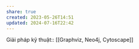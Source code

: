 ```yaml
---
share: true
created: 2023-05-26T14:51
updated: 2024-07-16T22:42
---
```

Giải pháp kỹ thuật:: [[Graphviz, Neo4j, Cytoscape]]